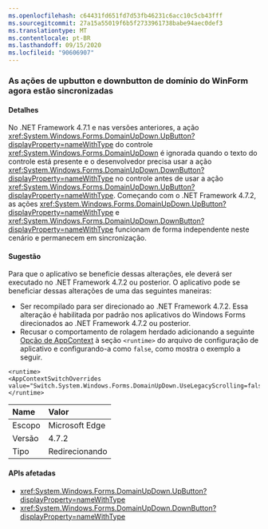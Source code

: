 ```yaml
---
ms.openlocfilehash: c64431fd651fd7d53fb46231c6acc10c5cb43fff
ms.sourcegitcommit: 27a15a55019f6b5f2733961738babe94aec0def3
ms.translationtype: MT
ms.contentlocale: pt-BR
ms.lasthandoff: 09/15/2020
ms.locfileid: "90606907"
---
```

### <a name="winforms-domain-upbutton-and-downbutton-actions-are-in-sync-now"></a>As ações de upbutton e downbutton de domínio do WinForm agora estão sincronizadas

#### <a name="details"></a>Detalhes

No .NET Framework 4.7.1 e nas versões anteriores, a ação <xref:System.Windows.Forms.DomainUpDown.UpButton?displayProperty=nameWithType> do controle <xref:System.Windows.Forms.DomainUpDown> é ignorada quando o texto do controle está presente e o desenvolvedor precisa usar a ação <xref:System.Windows.Forms.DomainUpDown.DownButton?displayProperty=nameWithType> no controle antes de usar a ação <xref:System.Windows.Forms.DomainUpDown.UpButton?displayProperty=nameWithType>. Começando com o .NET Framework 4.7.2, as ações <xref:System.Windows.Forms.DomainUpDown.UpButton?displayProperty=nameWithType> e <xref:System.Windows.Forms.DomainUpDown.DownButton?displayProperty=nameWithType> funcionam de forma independente neste cenário e permanecem em sincronização.

#### <a name="suggestion"></a>Sugestão

Para que o aplicativo se beneficie dessas alterações, ele deverá ser executado no .NET Framework 4.7.2 ou posterior. O aplicativo pode se beneficiar dessas alterações de uma das seguintes maneiras:

- Ser recompilado para ser direcionado ao .NET Framework 4.7.2. Essa alteração é habilitada por padrão nos aplicativos do Windows Forms direcionados ao .NET Framework 4.7.2 ou posterior.
- Recusar o comportamento de rolagem herdado adicionando a seguinte [Opção de AppContext](../../../../docs/framework/configure-apps/file-schema/runtime/appcontextswitchoverrides-element.md) à seção `<runtime>` do arquivo de configuração de aplicativo e configurando-a como `false`, como mostra o exemplo a seguir.

<pre><code class="lang-xml">&lt;runtime&gt;&#13;&#10;&lt;AppContextSwitchOverrides value=&quot;Switch.System.Windows.Forms.DomainUpDown.UseLegacyScrolling=false&quot;/&gt;&#13;&#10;&lt;/runtime&gt;&#13;&#10;</code></pre>

| Name    | Valor       |
|:--------|:------------|
| Escopo   | Microsoft Edge        |
| Versão | 4.7.2       |
| Tipo    | Redirecionando |

#### <a name="affected-apis"></a>APIs afetadas

- <xref:System.Windows.Forms.DomainUpDown.UpButton?displayProperty=nameWithType>
- <xref:System.Windows.Forms.DomainUpDown.DownButton?displayProperty=nameWithType>
